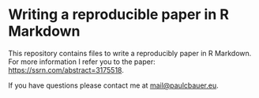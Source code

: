Writing a reproducible paper in R Markdown
================

This repository contains files to write a reproducibly paper in R Markdown. For more information I refer you to the paper: <https://ssrn.com/abstract=3175518>.

If you have questions please contact me at [mail@paulcbauer.eu](mail@paulcbauer.eu).
